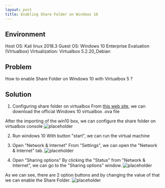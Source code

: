 ```yaml
---
layout: post
title: Enabling Share Folder on Windows 10
---
```


## Environment
Host OS: Kali linux 2018.3
Guest OS: Windows 10 Enterprise Evaluation (Virtualbox)
Virtualization: Virtualbox 5.2.20_Debian

## Problem
How to enable Share Folder on Windows 10 with Virtualbox 5 ?

## Solution
1. Configuring share folder on virtualbox
From <a href="https://developer.microsoft.com/en-us/microsoft-edge/tools/vms/">this web site</a>, we can download the official Windows 10 virtualbox .ova file

After the importing of the win10 box, 
we can configure the share folder on virtualbox console
![placeholder](https://inar1.github.io/public/images/2018-12-05-09-49-17.png)


2. Run windows 10
With button "start", we can run the virtual machine


3. Open "Network & Internet"
From "Settings", we can open the "Network & Internet" tab.
![placeholder](https://inar1.github.io/public/images/2018-12-05-09-50-24.png)



4. Open "Sharing options"
By clicking the "Status" from "Network & Internet",
we can go to the "Sharing options" window.
![placeholder](https://inar1.github.io/public/images/2018-12-05-09-51-13.png)

As we can see, there are 2 option buttons and by changing the value of that
we can enable the Share Folder.
![placeholder](https://inar1.github.io/public/images/2018-12-05-09-53-13.png)
